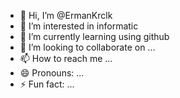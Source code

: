 - 👋 Hi, I’m @ErmanKrclk
- 👀 I’m interested in informatic
- 🌱 I’m currently learning using github 
- 💞️ I’m looking to collaborate on ...
- 📫 How to reach me ...
- 😄 Pronouns: ...
- ⚡ Fun fact: ...

<!---
ErmanKrclk/ErmanKrclk is a ✨ special ✨ repository because its `README.md` (this file) appears on your GitHub profile.
You can click the Preview link to take a look at your changes.
--->
